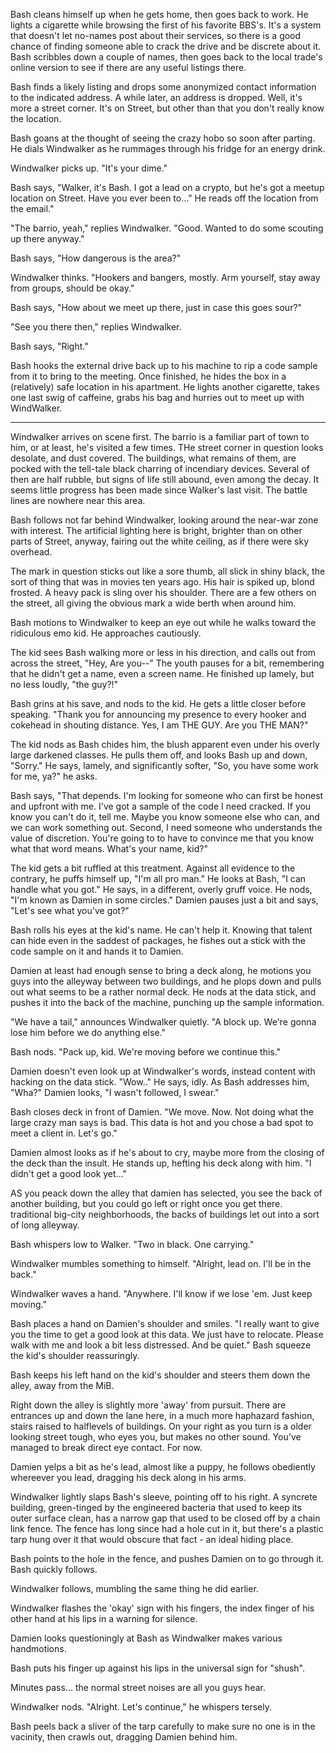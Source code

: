 Bash cleans himself up when he gets home, then goes back to work. He lights a cigarette while browsing the first of his favorite BBS's. It's a system that doesn't let no-names post about their services, so there is a good chance of finding someone able to crack the drive and be discrete about it. Bash scribbles down a couple of names, then goes back to the local trade's online version to see if there are any useful listings there.

Bash finds a likely listing and drops some anonymized contact information to the indicated address. A while later, an address is dropped. Well, it's more a street corner. It's on Street, but other than that you don't really know the location.

Bash goans at the thought of seeing the crazy hobo so soon after parting. He dials Windwalker as he rummages through his fridge for an energy drink.

Windwalker picks up. "It's your dime."

Bash says, "Walker, it's Bash. I got a lead on a crypto, but he's got a meetup location on Street. Have you ever been to..." He reads off the location from the email."

"The barrio, yeah," replies Windwalker. "Good. Wanted to do some scouting up there anyway."

Bash says, "How dangerous is the area?"

Windwalker thinks. "Hookers and bangers, mostly. Arm yourself, stay away from groups, should be okay."

Bash says, "How about we meet up there, just in case this goes sour?"

"See you there then," replies Windwalker.

Bash says, "Right."

Bash hooks the external drive back up to his machine to rip a code sample from it to bring to the meeting. Once finished, he hides the box in a (relatively) safe location in his apartment. He lights another cigarette, takes one last swig of caffeine, grabs his bag and hurries out to meet up with WindWalker.

---

Windwalker arrives on scene first. The barrio is a familiar part of town to him, or at least, he's visited a few times. THe street corner in question looks desolate, and dust covered. The buildings, what remains of them, are pocked with the tell-tale black charring of incendiary devices. Several of then are half rubble, but signs of life still abound, even among the decay. It seems little progress has been made since Walker's last visit. The battle lines are nowhere near this area.

Bash follows not far behind Windwalker, looking around the near-war zone with interest. The artificial lighting here is bright, brighter than on other parts of Street, anyway, fairing out the white ceiling, as if there were sky overhead.

The mark in question sticks out like a sore thumb, all slick in shiny black, the sort of thing that was in movies ten years ago. His hair is spiked up, blond frosted. A heavy pack is sling over his shoulder. There are a few others on the street, all giving the obvious mark a wide berth when around him.

Bash motions to Windwalker to keep an eye out while he walks toward the ridiculous emo kid. He approaches cautiously.

The kid sees Bash walking more or less in his direction, and calls out from across the street, "Hey, Are you--" The youth pauses for a bit, remembering that he didn't get a name, even a screen name. He finished up lamely, but no less loudly, "the guy?!"

Bash grins at his save, and nods to the kid. He gets a little closer before speaking. "Thank you for announcing my presence to every hooker and cokehead in shouting distance. Yes, I am THE GUY. Are you THE MAN?"

The kid nods as Bash chides him, the blush apparent even under his overly large darkened classes. He pulls them off, and looks Bash up and down, "Sorry." He says, lamely, and significantly softer, "So, you have some work for me, ya?" he asks.

Bash says, "That depends. I'm looking for someone who can first be honest and upfront with me. I've got a sample of the code I need cracked. If you know you can't do it, tell me. Maybe you know someone else who can, and we can work something out. Second, I need someone who understands the value of discretion. You're going to to have to convince me that you know what that word means. What's your name, kid?"

The kid gets a bit ruffled at this treatment. Against all evidence to the contrary, he puffs himself up, "I'm all pro man." He looks at Bash, "I can handle what you got." He says, in a different, overly gruff voice. He nods, "I'm known as Damien in some circles." Damien pauses just a bit and says, "Let's see what you've got?"

Bash rolls his eyes at the kid's name. He can't help it. Knowing that talent can hide even in the saddest of packages, he fishes out a stick with the code sample on it and hands it to Damien.

Damien at least had enough sense to bring a deck along, he motions you guys into the alleyway between two buildings, and he plops down and pulls out what seems to be a rather normal deck. He nods at the data stick, and pushes it into the back of the machine, punching up the sample information.

"We have a tail," announces Windwalker quietly. "A block up. We're gonna lose him before we do anything else."

Bash nods. "Pack up, kid. We're moving before we continue this."

Damien doesn't even look up at Windwalker's words, instead content with hacking on the data stick. "Wow.." He says, idly. As Bash addresses him, "Wha?" Damien looks, "I wasn't followed, I swear."

Bash closes deck in front of Damien. "We move. Now. Not doing what the large crazy man says is bad. This data is hot and you chose a bad spot to meet a client in. Let's go."

Damien almost looks as if he's about to cry, maybe more from the closing of the deck than the insult. He stands up, hefting his deck along with him. "I didn't get a good look yet..."

AS you peack down the alley that damien has selected, you see the back of another building, but you could go left or right once you get there. traditional big-city neighborhoods, the backs of buildings let out into a sort of long alleyway.

Bash whispers low to Walker. "Two in black. One carrying."

Windwalker mumbles something to himself. "Alright, lead on. I'll be in the back."

Windwalker waves a hand. "Anywhere. I'll know if we lose 'em. Just keep moving."

Bash places a hand on Damien's shoulder and smiles. "I really want to give you the time to get a good look at this data. We just have to relocate. Please walk with me and look a bit less distressed. And be quiet." Bash squeeze the kid's shoulder reassuringly.

Bash keeps his left hand on the kid's shoulder and steers them down the alley, away from the MiB.

Right down the alley is slightly more 'away' from pursuit. There are entrances up and down the lane here, in a much more haphazard fashion, stairs raised to halflevels of buildings. On your right as you turn is a older looking street tough, who eyes you, but makes no other sound. You've managed to break direct eye contact. For now.

Damien yelps a bit as he's lead, almost like a puppy, he follows obediently whereever you lead, dragging his deck along in his arms.

Windwalker lightly slaps Bash's sleeve, pointing off to his right. A syncrete building, green-tinged by the engineered bacteria that used to keep its outer surface clean, has a narrow gap that used to be closed off by a chain link fence. The fence has long since had a hole cut in it, but there's a plastic tarp hung over it that would obscure that fact - an ideal hiding place.

Bash points to the hole in the fence, and pushes Damien on to go through it. Bash quickly follows.

Windwalker follows, mumbling the same thing he did earlier.

Windwalker flashes the 'okay' sign with his fingers, the index finger of his other hand at his lips in a warning for silence.

Damien looks questioningly at Bash as Windwalker makes various handmotions.

Bash puts his finger up against his lips in the universal sign for "shush".

Minutes pass... the normal street noises are all you guys hear.

Windwalker nods. "Alright. Let's continue," he whispers tersely.

Bash peels back a sliver of the tarp carefully to make sure no one is in the vacinity, then crawls out, dragging Damien behind him.